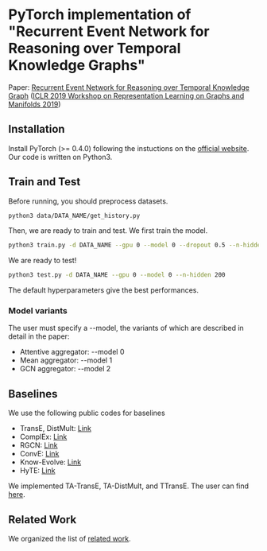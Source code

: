 # PyTorch implementation of "Recurrent Event Network for Reasoning over Temporal Knowledge Graphs"

Paper: [Recurrent Event Network for Reasoning over Temporal Knowledge Graph]()
([ICLR 2019 Workshop on Representation Learning on Graphs and Manifolds 2019](https://rlgm.github.io))

## Installation
Install PyTorch (>= 0.4.0) following the instuctions on the [official website](https://pytorch.org/).
Our code is written on Python3. 

## Train and Test
Before running, you should preprocess datasets.
```bash
python3 data/DATA_NAME/get_history.py
```

Then, we are ready to train and test.
We first train the model.
```bash
python3 train.py -d DATA_NAME --gpu 0 --model 0 --dropout 0.5 --n-hidden 200 --lr 1e-3 --max-epochs 20 --batch-size 1024
```

We are ready to test!
```bash
python3 test.py -d DATA_NAME --gpu 0 --model 0 --n-hidden 200
```

The default hyperparameters give the best performances.

### Model variants
The user must specify a --model, the variants of which are described in detail in the paper:
- Attentive aggregator: --model 0
- Mean aggregator: --model 1
- GCN aggregator: --model 2


## Baselines
We use the following public codes for baselines
- TransE, DistMult: [Link](https://github.com/jimmywangheng/knowledge_representation_pytorch)
- ComplEx: [Link](https://github.com/thunlp/OpenKE)
- RGCN: [Link](https://github.com/dmlc/dgl/tree/master/examples/pytorch/rgcn)
- ConvE: [Link](https://github.com/TimDettmers/ConvE)
- Know-Evolve: [Link](https://github.com/rstriv/Know-Evolve)
- HyTE: [Link](https://github.com/malllabiisc/HyTE)

We implemented TA-TransE, TA-DistMult, and TTransE. The user can find [here](https://github.com/changlinzhang/dynamic-KG-basic/tree/lastest-combined).

## Related Work
We organized the list of [related work](https://github.com/woojeongjin/dynamic-KG).